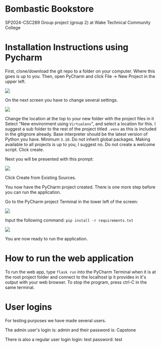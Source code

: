 # Bombastic Bookstore
SP2024-CSC289 Group project (group 2) at Wake Technical Community College

# Installation Instructions using Pycharm

First, clone/download the git repo to a folder on your computer.
Where this goes is up to you.
Then, open PyCharm and click File -> New Project in the upper left.

![](https://i.imgur.com/kT245zw.png)

On the next screen you have to change several settings.

![](https://i.imgur.com/YM4q0qk.png)

Change the location at the top to your new folder with the project files in it
Select "New environment using `Virtualenv`", and select a location for this. 
I suggest a sub folder to the rest of the project titled `.venv` as this is included in the gitignore already.
Base interpreter should be the latest version of Python you have. 
Minimum `3.10`.
Do not inherit global packages. 
Making available to all projects is up to you, I suggest no.
Do not create a welcome script.
Click create.

Next you will be presented with this prompt:

![](https://i.imgur.com/4UAbauQ.png)

Click Create from Existing Sources.

You now have the PyCharm project created. 
There is one more step before you can run the application.

Go to the PyCharm project Terminal in the lower left of the screen:

![](https://i.imgur.com/JFLHGIW.png)

Input the following command: `pip install -r requirements.txt`

![](https://i.imgur.com/j9KTgad.png)

You are now ready to run the application.

# How to run the web application

To run the web app, type `flask run` into the PyCharm Terminal when it is at the root project folder and connect to the localhost ip it provides in it's output with your web browser.
To stop the program, press ctrl-C in the same terminal.

# User logins
For testing purposes we have made several users.

The admin user's login is: admin
and their password is: Capstone

There is also a regular user login
login: test
password: test
